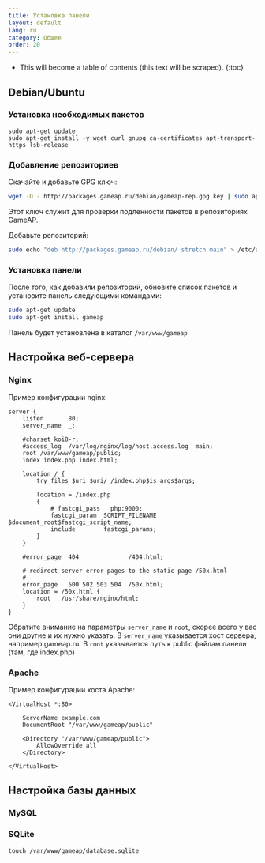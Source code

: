 ```yaml
---
title: Установка панели
layout: default
lang: ru
category: Общее
order: 20
---
```


* This will become a table of contents (this text will be scraped).
{:toc}

## Debian/Ubuntu

### Установка необходимых пакетов

```
sudo apt-get update
sudo apt-get install -y wget curl gnupg ca-certificates apt-transport-https lsb-release
```


### Добавление репозиториев

Скачайте и добавьте GPG ключ:
```bash
wget -O - http://packages.gameap.ru/debian/gameap-rep.gpg.key | sudo apt-key add -
```

Этот ключ служит для проверки подленности пакетов в репозиториях GameAP.


Добавьте репозиторий:
```bash
sudo echo "deb http://packages.gameap.ru/debian/ stretch main" > /etc/apt/sources.list.d/gameap.list
```

### Установка панели

После того, как добавили репозиторий, обновите список пакетов и установите панель следующими командами:

```bash
sudo apt-get update
sudo apt-get install gameap
```

Панель будет установлена в каталог `/var/www/gameap`

## Настройка веб-сервера

### Nginx

Пример конфигурации nginx:

```
server {
    listen       80;
    server_name  _;

    #charset koi8-r;
    #access_log  /var/log/nginx/log/host.access.log  main;
    root /var/www/gameap/public;
    index index.php index.html;

    location / {
        try_files $uri $uri/ /index.php$is_args$args;

        location = /index.php
        {
            # fastcgi_pass   php:9000;
            fastcgi_param  SCRIPT_FILENAME $document_root$fastcgi_script_name;
            include        fastcgi_params;
        }
    }

    #error_page  404              /404.html;

    # redirect server error pages to the static page /50x.html
    #
    error_page   500 502 503 504  /50x.html;
    location = /50x.html {
        root   /usr/share/nginx/html;
    }
}
```
Обратите внимание на параметры `server_name` и `root`, скорее всего у вас они другие и их нужно указать. 
В `server_name` указывается хост сервера, например gameap.ru. 
В `root` указывается путь к public файлам панели (там, где index.php)

### Apache

Пример конфигурации хоста Apache:

```
<VirtualHost *:80>
     
    ServerName example.com
    DocumentRoot "/var/www/gameap/public"
         
    <Directory "/var/www/gameap/public">
        AllowOverride all
    </Directory>
         
</VirtualHost>
```

## Настройка базы данных

### MySQL

### SQLite

```
touch /var/www/gameap/database.sqlite
```